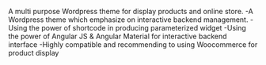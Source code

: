 A multi purpose Wordpress theme for display products and online store.
-A Wordpress theme which emphasize on interactive backend management.
-Using the power of shortcode in producing parameterized widget
-Using the power of Angular JS & Angular Material for interactive backend interface
-Highly compatible and recommending to using Woocommerce for product display
